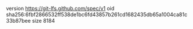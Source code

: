 version https://git-lfs.github.com/spec/v1
oid sha256:6fbf2866532ff538de1bc6fd43857b261cd1682435db65a1004ca81c33b87bee
size 8184
